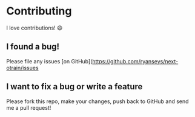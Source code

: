 # Contributing

I love contributions! :smile:

## I found a bug!

Please file any issues [on GitHub](https://github.com/ryanseys/next-otrain/issues

## I want to fix a bug or write a feature

Please fork this repo, make your changes, push back to GitHub and send me a pull request!
